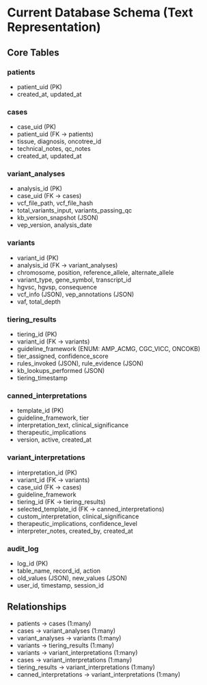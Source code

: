 
# Current Database Schema (Text Representation)

## Core Tables

### patients
- patient_uid (PK)
- created_at, updated_at

### cases  
- case_uid (PK)
- patient_uid (FK → patients)
- tissue, diagnosis, oncotree_id
- technical_notes, qc_notes
- created_at, updated_at

### variant_analyses
- analysis_id (PK) 
- case_uid (FK → cases)
- vcf_file_path, vcf_file_hash
- total_variants_input, variants_passing_qc
- kb_version_snapshot (JSON)
- vep_version, analysis_date

### variants
- variant_id (PK)
- analysis_id (FK → variant_analyses)
- chromosome, position, reference_allele, alternate_allele
- variant_type, gene_symbol, transcript_id
- hgvsc, hgvsp, consequence
- vcf_info (JSON), vep_annotations (JSON)
- vaf, total_depth

### tiering_results
- tiering_id (PK)
- variant_id (FK → variants)
- guideline_framework (ENUM: AMP_ACMG, CGC_VICC, ONCOKB)
- tier_assigned, confidence_score
- rules_invoked (JSON), rule_evidence (JSON)
- kb_lookups_performed (JSON)
- tiering_timestamp

### canned_interpretations
- template_id (PK)
- guideline_framework, tier
- interpretation_text, clinical_significance
- therapeutic_implications
- version, active, created_at

### variant_interpretations
- interpretation_id (PK)
- variant_id (FK → variants)
- case_uid (FK → cases)
- guideline_framework
- tiering_id (FK → tiering_results)
- selected_template_id (FK → canned_interpretations)
- custom_interpretation, clinical_significance
- therapeutic_implications, confidence_level
- interpreter_notes, created_by, created_at

### audit_log
- log_id (PK)
- table_name, record_id, action
- old_values (JSON), new_values (JSON)
- user_id, timestamp, session_id

## Relationships
- patients → cases (1:many)
- cases → variant_analyses (1:many)
- variant_analyses → variants (1:many)
- variants → tiering_results (1:many)
- variants → variant_interpretations (1:many)
- cases → variant_interpretations (1:many)
- tiering_results → variant_interpretations (1:many)
- canned_interpretations → variant_interpretations (1:many)
